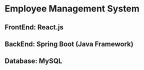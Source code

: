 # Employee Management System
## FrontEnd: React.js
## BackEnd: Spring Boot (Java Framework)
## Database: MySQL
